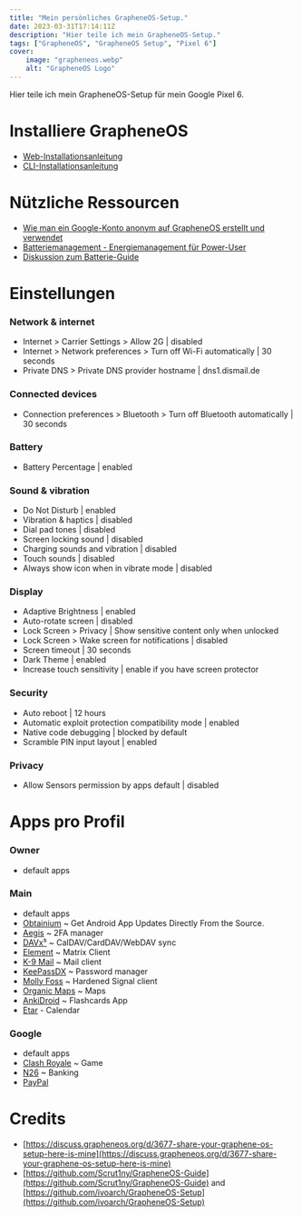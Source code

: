 ```yaml
---
title: "Mein persönliches GrapheneOS-Setup."
date: 2023-03-31T17:14:11Z
description: "Hier teile ich mein GrapheneOS-Setup."
tags: ["GrapheneOS", "GrapheneOS Setup", "Pixel 6"]
cover:
    image: "grapheneos.webp"
    alt: "GrapheneOS Logo"
---
```

Hier teile ich mein GrapheneOS-Setup für mein Google Pixel 6.
 <!--more-->
# Installiere GrapheneOS
- [Web-Installationsanleitung](https://grapheneos.org/install/web)
- [CLI-Installationsanleitung](https://grapheneos.org/install/cli)
# Nützliche Ressourcen
- [Wie man ein Google-Konto anonym auf GrapheneOS erstellt und verwendet](https://cascaderainfall.lol/how-to-anonymous-google-account/)
- [Batteriemanagement - Energiemanagement für Power-User](https://akc3n.page/posts/battery-management/)
- [Diskussion zum Batterie-Guide](https://discuss.grapheneos.org/d/7323-battery-guide)

# Einstellungen
### Network & internet
- Internet > Carrier Settings > Allow 2G | disabled
- Internet > Network preferences > Turn off Wi-Fi automatically | 30 seconds
- Private DNS > Private DNS provider hostname | dns1.dismail.de
### Connected devices
- Connection preferences > Bluetooth > Turn off Bluetooth automatically | 30 seconds
### Battery
- Battery Percentage | enabled
### Sound & vibration
- Do Not Disturb | enabled
- Vibration & haptics | disabled
- Dial pad tones | disabled
- Screen locking sound | disabled
- Charging sounds and vibration | disabled
- Touch sounds | disabled
- Always show icon when in vibrate mode | disabled
### Display
- Adaptive Brightness | enabled
- Auto-rotate screen | disabled
- Lock Screen > Privacy | Show sensitive content only when unlocked
- Lock Screen > Wake screen for notifications | disabled
- Screen timeout | 30 seconds
- Dark Theme | enabled
- Increase touch sensitivity | enable if you have screen protector
### Security
- Auto reboot | 12 hours
- Automatic exploit protection compatibility mode | enabled
- Native code debugging | blocked by default
- Scramble PIN input layout | enabled
### Privacy
- Allow Sensors permission by apps default | disabled

# Apps pro Profil
### Owner
- default apps
### Main
- default apps
- [Obtainium](https://github.com/ImranR98/Obtainium) ~ Get Android App Updates Directly From the Source.
- [Aegis](https://github.com/beemdevelopment/Aegis) ~ 2FA manager
- [DAVx⁵](https://github.com/bitfireAT/davx5-ose) ~ CalDAV/CardDAV/WebDAV sync
- [Element](https://github.com/vector-im/element-android) ~ Matrix Client
- [K-9 Mail](https://github.com/thundernest/k-9) ~ Mail client
- [KeePassDX](https://github.com/Kunzisoft/KeePassDX) ~ Password manager
- [Molly Foss](https://github.com/mollyim/mollyim-android) ~ Hardened Signal client
- [Organic Maps](https://github.com/organicmaps/organicmaps) ~ Maps
- [AnkiDroid](https://github.com/ankidroid/Anki-Android) ~ Flashcards App
- [Etar](https://github.com/Etar-Group/Etar-Calendar) - Calendar
### Google
- default apps
- [Clash Royale](https://play.google.com/store/apps/details?id=com.supercell.clashroyale) ~ Game
- [N26](https://play.google.com/store/apps/details?id=de.number26.android) ~ Banking
- [PayPal](https://play.google.com/store/apps/details?id=com.paypal.android.p2pmobile)

# Credits
- [https://discuss.grapheneos.org/d/3677-share-your-graphene-os-setup-here-is-mine](https://discuss.grapheneos.org/d/3677-share-your-graphene-os-setup-here-is-mine)
- [https://github.com/Scrut1ny/GrapheneOS-Guide](https://github.com/Scrut1ny/GrapheneOS-Guide) and [https://github.com/ivoarch/GrapheneOS-Setup](https://github.com/ivoarch/GrapheneOS-Setup)
